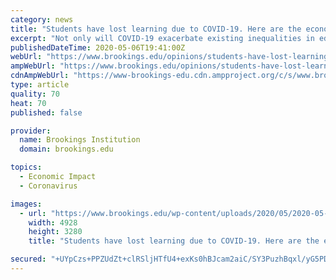 ```yaml
---
category: news
title: "Students have lost learning due to COVID-19. Here are the economic consequences."
excerpt: "Not only will COVID-19 exacerbate existing inequalities in education, it could have long-term economic impacts if students fail to attain the skills employers need to create a productive economy."
publishedDateTime: 2020-05-06T19:41:00Z
webUrl: "https://www.brookings.edu/opinions/students-have-lost-learning-due-to-covid-19-here-are-the-economic-consequences/"
ampWebUrl: "https://www.brookings.edu/opinions/students-have-lost-learning-due-to-covid-19-here-are-the-economic-consequences/amp/"
cdnAmpWebUrl: "https://www-brookings-edu.cdn.ampproject.org/c/s/www.brookings.edu/opinions/students-have-lost-learning-due-to-covid-19-here-are-the-economic-consequences/amp/"
type: article
quality: 70
heat: 70
published: false

provider:
  name: Brookings Institution
  domain: brookings.edu

topics:
  - Economic Impact
  - Coronavirus

images:
  - url: "https://www.brookings.edu/wp-content/uploads/2020/05/2020-05-04T100702Z_1563735190_MT1USATODAY14276566_RTRMADP_3_KIDS-ATTENDING-CHILDCARE-AT-THE-YMCA-OF-THE-TREASURE-COAST.jpg"
    width: 4928
    height: 3280
    title: "Students have lost learning due to COVID-19. Here are the economic consequences."

secured: "+UYpCzs+PPZUdZt+clRSljHTfU4+exKs0hBJcam2aiC/SY3PuzhBqxl/yG5PDlJ6huEY6f5rCkljvoEP9m1MUSPjvdkTg2/v41J+uC7h4mjosrUFYtrxeGyenI3Wzl6Ic4pK+ofRDtqE08y0dS/LY7GT9L6Z10BlJj6SuPFaswuTmgP5Yl5Nl0bT4vj553pgzLKyq6/HMVUXNrcWFb2/3H0Zx9Lpbm3YOUU+MyCJkh9TmJJMTvcVs3+RTfj47d78YvPPWKQ697cG/ZkNW4YD9W0KX3rZinL0ArkX3mJGf+mGLlgP3UXQc2Sn+UZnQY4V;K9tm3YuEdVsma2mEvk+bxg=="
---
```


